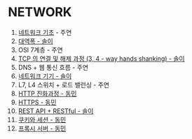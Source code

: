 # NETWORK

1. [네트워크 기초](https://www.notion.so/4a0f54a2586f469e9f28dd663395e5e4?pvs=4) - 주연
2. [대역폭 - 솔이](https://flossy-longship-14b.notion.site/Bandwidth-6c80555968904f58851373b1aecb785d?pvs=4)
3. OSI 7계층 - 주연
4. [TCP 의 연결 및 해제 과정 (3, 4 - way hands shanking) - 솔이](https://flossy-longship-14b.notion.site/TCP-3-4-way-hands-shanking-070d08e7006149798845bc79df0d68ab?pvs=4)
5. DNS + 웹 통신 흐름 - 주연
6. [네트워크 기기 - 솔이](https://flossy-longship-14b.notion.site/fc78f1688dbf4c4085ac3f4ecd2ec41e?pvs=4)
7. L7, L4 스위치 + 로드 밸런싱 - 주연
8. [HTTP 진화과정 - 동민](https://www.notion.so/ehdals0405/HTTP-568841a8c7c14c66aaaab759dcd3c27d)
9. [HTTPS - 동민](https://www.notion.so/ehdals0405/HTTPS-967faa46cfc1405f9ab904a9e0fa62db)
10. [REST API + RESTful - 솔이](https://flossy-longship-14b.notion.site/REST-API-RESTful-4c03f22d4e304e699b0ed267d9dc9c2e?pvs=4)
11. [쿠키와 세션 - 동민](https://www.notion.so/ehdals0405/Cookie-Session-bfbcfdbc56334cf8b4aa47785fe748a8#d59f064fe53a4ee99a4f08fcb8e23be7) 
12. [프록시 서버 - 동민](https://www.notion.so/ehdals0405/e8c818253c1242169567427e43287f59)
